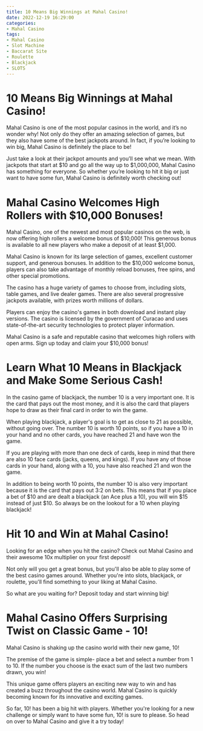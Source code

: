 ```yaml
---
title: 10 Means Big Winnings at Mahal Casino!
date: 2022-12-19 16:29:00
categories:
- Mahal Casino
tags:
- Mahal Casino
- Slot Machine
- Baccarat Site
- Roulette
- Blackjack
- SLOTS
---
```



#  10 Means Big Winnings at Mahal Casino!

Mahal Casino is one of the most popular casinos in the world, and it’s no wonder why! Not only do they offer an amazing selection of games, but they also have some of the best jackpots around. In fact, if you’re looking to win big, Mahal Casino is definitely the place to be!

Just take a look at their jackpot amounts and you’ll see what we mean. With jackpots that start at $10 and go all the way up to $1,000,000, Mahal Casino has something for everyone. So whether you’re looking to hit it big or just want to have some fun, Mahal Casino is definitely worth checking out!

#   Mahal Casino Welcomes High Rollers with $10,000 Bonuses!

Mahal Casino, one of the newest and most popular casinos on the web, is now offering high rollers a welcome bonus of $10,000! This generous bonus is available to all new players who make a deposit of at least $1,000.

Mahal Casino is known for its large selection of games, excellent customer support, and generous bonuses. In addition to the $10,000 welcome bonus, players can also take advantage of monthly reload bonuses, free spins, and other special promotions.

The casino has a huge variety of games to choose from, including slots, table games, and live dealer games. There are also several progressive jackpots available, with prizes worth millions of dollars.

Players can enjoy the casino's games in both download and instant play versions. The casino is licensed by the government of Curacao and uses state-of-the-art security technologies to protect player information.

Mahal Casino is a safe and reputable casino that welcomes high rollers with open arms. Sign up today and claim your $10,000 bonus!

#   Learn What 10 Means in Blackjack and Make Some Serious Cash!

In the casino game of blackjack, the number 10 is a very important one. It is the card that pays out the most money, and it is also the card that players hope to draw as their final card in order to win the game.

When playing blackjack, a player's goal is to get as close to 21 as possible, without going over. The number 10 is worth 10 points, so if you have a 10 in your hand and no other cards, you have reached 21 and have won the game.

If you are playing with more than one deck of cards, keep in mind that there are also 10 face cards (jacks, queens, and kings). If you have any of those cards in your hand, along with a 10, you have also reached 21 and won the game.

In addition to being worth 10 points, the number 10 is also very important because it is the card that pays out 3:2 on bets. This means that if you place a bet of $10 and are dealt a blackjack (an Ace plus a 10), you will win $15 instead of just $10. So always be on the lookout for a 10 when playing blackjack!

#  Hit 10 and Win at Mahal Casino!

Looking for an edge when you hit the casino? Check out Mahal Casino and their awesome 10x multiplier on your first deposit!

Not only will you get a great bonus, but you'll also be able to play some of the best casino games around. Whether you're into slots, blackjack, or roulette, you'll find something to your liking at Mahal Casino.

So what are you waiting for? Deposit today and start winning big!

#  Mahal Casino Offers Surprising Twist on Classic Game - 10!

Mahal Casino is shaking up the casino world with their new game, 10!

The premise of the game is simple- place a bet and select a number from 1 to 10. If the number you choose is the exact sum of the last two numbers drawn, you win!

This unique game offers players an exciting new way to win and has created a buzz throughout the casino world. Mahal Casino is quickly becoming known for its innovative and exciting games.

So far, 10! has been a big hit with players. Whether you're looking for a new challenge or simply want to have some fun, 10! is sure to please. So head on over to Mahal Casino and give it a try today!